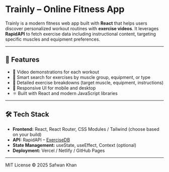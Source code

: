 # Trainly – Online Fitness App

Trainly is a modern fitness web app built with **React** that helps users discover personalized workout routines with **exercise videos**. It leverages **RapidAPI** to fetch exercise data including instructional content, targeting specific muscles and equipment preferences.

---

## 🚀 Features

- 🎥 Video demonstrations for each workout
- 🧠 Smart search for exercises by muscle group, equipment, or type
- 🧍 Detailed exercise breakdowns (target muscle, equipment, instructions)
- 📱 Responsive UI for mobile and desktop
- ⚛️ Built with React and modern JavaScript libraries

---

## 🛠 Tech Stack

- **Frontend:** React, React Router, CSS Modules / Tailwind (choose based on your build)
- **API:** RapidAPI – [ExerciseDB](https://rapidapi.com/justin-WFnsXH_t6/api/exercisedb)
- **State Management:** useState, useEffect, Context (optional)
- **Deployment:** Vercel / Netlify / GitHub Pages

---



MIT License © 2025 Safwan Khan